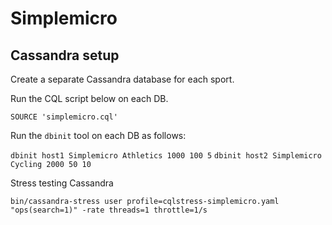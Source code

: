 # Simplemicro

## Cassandra setup

Create a separate Cassandra database for each sport.

Run the CQL script below on each DB.

`SOURCE 'simplemicro.cql'`

Run the `dbinit` tool on each DB as follows:

`dbinit host1 Simplemicro Athletics 1000 100 5`
`dbinit host2 Simplemicro Cycling 2000 50 10`

Stress testing Cassandra

`bin/cassandra-stress user profile=cqlstress-simplemicro.yaml "ops(search=1)" -rate threads=1 throttle=1/s`